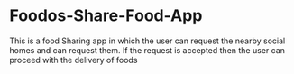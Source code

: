 # Foodos-Share-Food-App
This is a food Sharing app in which the user can request the nearby social homes and can request them. If the request is accepted then the user can proceed with the delivery of foods
